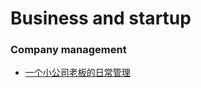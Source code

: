 # Business and startup

### Company management
 - [一个小公司老板的日常管理](https://blog.csdn.net/rain_qingtian/article/details/9942173)
